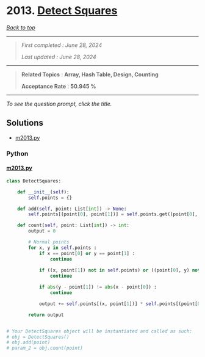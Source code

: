 # 2013. [Detect Squares](<https://leetcode.com/problems/detect-squares>)

*[Back to top](<../README.md>)*

------

> *First completed : June 28, 2024*
>
> *Last updated : June 28, 2024*


------

> **Related Topics** : **Array, Hash Table, Design, Counting**
>
> **Acceptance Rate** : **50.945 %**


------

*To see the question prompt, click the title.*

## Solutions

- [m2013.py](<../my-submissions/m2013.py>)
### Python
#### [m2013.py](<../my-submissions/m2013.py>)
```Python
class DetectSquares:

    def __init__(self):
        self.points = {}

    def add(self, point: List[int]) -> None:
        self.points[(point[0], point[1])] = self.points.get((point[0], point[1]), 0) + 1

    def count(self, point: List[int]) -> int:
        output = 0

        # Normal points
        for x, y in self.points :
            if x == point[0] or y == point[1] :
                continue
            
            if ((x, point[1]) not in self.points) or ((point[0], y) not in self.points) :
                continue

            if abs(y - point[1]) != abs(x - point[0]) :
                continue

            output += self.points[(x, point[1])] * self.points[(point[0], y)] * self.points[(x, y)]

        return output


# Your DetectSquares object will be instantiated and called as such:
# obj = DetectSquares()
# obj.add(point)
# param_2 = obj.count(point)
```

